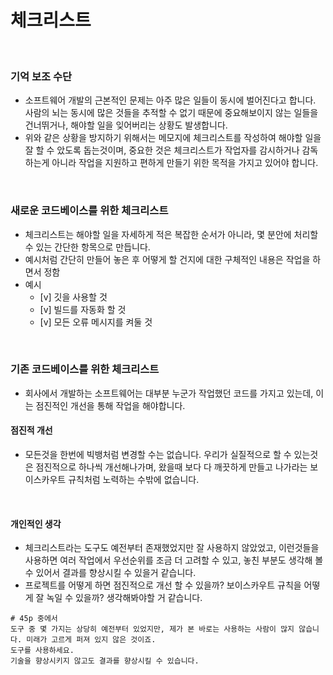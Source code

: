 # 체크리스트

<br>

### 기억 보조 수단

- 소프트웨어 개발의 근본적인 문제는 아주 많은 일들이 동시에 벌어진다고 합니다. 사람의 뇌는 동시에 많은 것들을 추적할 수 없기 때문에 중요해보이지 않는 일들을 건너뛰거나, 해야할 일을 잊어버리는 상황도 발생합니다.
- 위와 같은 상황을 방지하기 위해서는 메모지에 체크리스트를 작성하여 해야할 일을 잘 할 수 았도록 돕는것이며, 중요한 것은 체크리스트가 작업자를 감시하거나 감독하는게 아니라 작업을 지원하고 편하게 만들기 위한 목적을 가지고 있어야 합니다.

<br>

### 새로운 코드베이스를 위한 체크리스트

- 체크리스트는 해야할 일을 자세하게 적은 복잡한 순서가 아니라, 몇 분안에 처리할 수 있는 간단한 항목으로 만듭니다.
- 예시처럼 간단히 만들어 놓은 후 어떻게 할 건지에 대한 구체적인 내용은 작업을 하면서 정함
- 예시
  - [v] 깃을 사용할 것
  - [v] 빌드를 자동화 할 것
  - [v] 모든 오류 메시지를 켜둘 것

<br>

### 기존 코드베이스를 위한 체크리스트

- 회사에서 개발하는 소프트웨어는 대부분 누군가 작업했던 코드를 가지고 있는데, 이는 점진적인 개선을 통해 작업을 해야합니다.

#### 점진적 개선

- 모든것을 한번에 빅뱅처럼 변경할 수는 없습니다. 우리가 실질적으로 할 수 있는것은 점진적으로 하나씩 개선해나가며, 왔을때 보다 다 깨끗하게 만들고 나가라는 보이스카우트 규칙처럼 노력하는 수밖에 없습니다.

<br>

#### 개인적인 생각

- 체크리스트라는 도구도 예전부터 존재했었지만 잘 사용하지 않았었고, 이런것들을 사용하면 여러 작업에서 우선순위를 조금 더 고려할 수 있고, 놓친 부분도 생각해 볼 수 있어서 결과를 향상시킬 수 있을거 같습니다.
- 프로젝트를 어떻게 하면 점진적으로 개선 할 수 있을까? 보이스카우트 규칙을 어떻게 잘 녹일 수 있을까? 생각해봐야할 거 같습니다.

```text
# 45p 중에서
도구 중 몇 가지는 상당히 예전부터 있었지만, 제가 본 바로는 사용하는 사람이 많지 않습니다. 미래가 고르게 퍼져 있지 않은 것이죠.
도구를 사용하세요.
기술을 향상시키지 않고도 결과를 향상시킬 수 있습니다.
```

